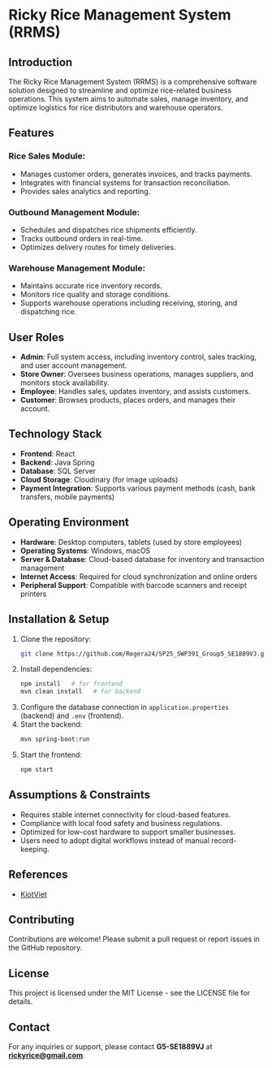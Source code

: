 # Ricky Rice Management System (RRMS)

## Introduction
The Ricky Rice Management System (RRMS) is a comprehensive software solution designed to streamline and optimize rice-related business operations. This system aims to automate sales, manage inventory, and optimize logistics for rice distributors and warehouse operators.

## Features
### Rice Sales Module:
- Manages customer orders, generates invoices, and tracks payments.
- Integrates with financial systems for transaction reconciliation.
- Provides sales analytics and reporting.

### Outbound Management Module:
- Schedules and dispatches rice shipments efficiently.
- Tracks outbound orders in real-time.
- Optimizes delivery routes for timely deliveries.

### Warehouse Management Module:
- Maintains accurate rice inventory records.
- Monitors rice quality and storage conditions.
- Supports warehouse operations including receiving, storing, and dispatching rice.

## User Roles
- **Admin**: Full system access, including inventory control, sales tracking, and user account management.
- **Store Owner**: Oversees business operations, manages suppliers, and monitors stock availability.
- **Employee**: Handles sales, updates inventory, and assists customers.
- **Customer**: Browses products, places orders, and manages their account.

## Technology Stack
- **Frontend**: React
- **Backend**: Java Spring
- **Database**: SQL Server
- **Cloud Storage**: Cloudinary (for image uploads)
- **Payment Integration**: Supports various payment methods (cash, bank transfers, mobile payments)

## Operating Environment
- **Hardware**: Desktop computers, tablets (used by store employees)
- **Operating Systems**: Windows, macOS
- **Server & Database**: Cloud-based database for inventory and transaction management
- **Internet Access**: Required for cloud synchronization and online orders
- **Peripheral Support**: Compatible with barcode scanners and receipt printers

## Installation & Setup
1. Clone the repository:
   ```sh
   git clone https://github.com/Regera24/SP25_SWP391_Group5_SE1889VJ.git
   ```
2. Install dependencies:
   ```sh
   npm install   # for frontend
   mvn clean install   # for backend
   ```
3. Configure the database connection in `application.properties` (backend) and `.env` (frontend).
4. Start the backend:
   ```sh
   mvn spring-boot:run
   ```
5. Start the frontend:
   ```sh
   npm start
   ```

## Assumptions & Constraints
- Requires stable internet connectivity for cloud-based features.
- Compliance with local food safety and business regulations.
- Optimized for low-cost hardware to support smaller businesses.
- Users need to adopt digital workflows instead of manual record-keeping.

## References
- [KiotViet](https://www.kiotviet.vn/)

## Contributing
Contributions are welcome! Please submit a pull request or report issues in the GitHub repository.

## License
This project is licensed under the MIT License - see the LICENSE file for details.

## Contact
For any inquiries or support, please contact **G5-SE1889VJ** at **rickyrice@gmail.com**.

